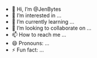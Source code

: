 - 👋 Hi, I’m @JenBytes
- 👀 I’m interested in ...
- 🌱 I’m currently learning ...
- 💞️ I’m looking to collaborate on ...
- 📫 How to reach me ...
- 😄 Pronouns: ...
- ⚡ Fun fact: ...

<!---
JenBytes/JenBytes is a ✨ special ✨ repository because its `README.md` (this file) appears on your GitHub profile.
You can click the Preview link to take a look at your changes.
--->
